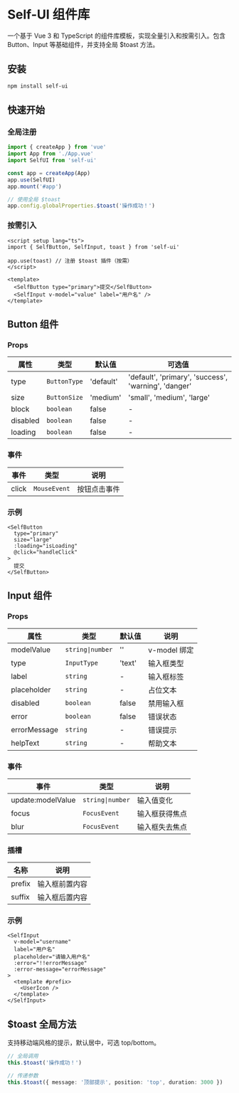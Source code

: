 # Self-UI 组件库

一个基于 Vue 3 和 TypeScript 的组件库模板，实现全量引入和按需引入。包含 Button、Input 等基础组件，并支持全局 $toast 方法。

## 安装

```bash
npm install self-ui
```

## 快速开始

### 全局注册

```typescript
import { createApp } from 'vue'
import App from './App.vue'
import SelfUI from 'self-ui'

const app = createApp(App)
app.use(SelfUI)
app.mount('#app')

// 使用全局 $toast
app.config.globalProperties.$toast('操作成功！')
```

### 按需引入

```vue
<script setup lang="ts">
import { SelfButton, SelfInput, toast } from 'self-ui'

app.use(toast) // 注册 $toast 插件（按需）
</script>

<template>
  <SelfButton type="primary">提交</SelfButton>
  <SelfInput v-model="value" label="用户名" />
</template>
```

## Button 组件

### Props

| 属性      | 类型           | 默认值    | 可选值                                      |
|-----------|----------------|----------|---------------------------------------------|
| type      | `ButtonType`   | 'default'| 'default', 'primary', 'success', 'warning', 'danger' |
| size      | `ButtonSize`   | 'medium' | 'small', 'medium', 'large'                  |
| block     | `boolean`      | false    | -                                           |
| disabled  | `boolean`      | false    | -                                           |
| loading   | `boolean`      | false    | -                                           |

### 事件

| 事件   | 类型         | 说明           |
|--------|--------------|----------------|
| click  | `MouseEvent` | 按钮点击事件   |

### 示例

```vue
<SelfButton 
  type="primary" 
  size="large" 
  :loading="isLoading"
  @click="handleClick"
>
  提交
</SelfButton>
```

## Input 组件

### Props

| 属性         | 类型             | 默认值 | 说明               |
|--------------|------------------|--------|--------------------|
| modelValue   | `string\|number` | ''     | v-model 绑定       |
| type         | `InputType`      | 'text' | 输入框类型         |
| label        | `string`         | -      | 输入框标签         |
| placeholder  | `string`         | -      | 占位文本           |
| disabled     | `boolean`        | false  | 禁用输入框         |
| error        | `boolean`        | false  | 错误状态           |
| errorMessage | `string`         | -      | 错误提示           |
| helpText     | `string`         | -      | 帮助文本           |

### 事件

| 事件             | 类型            | 说明                 |
|------------------|-----------------|----------------------|
| update:modelValue| `string\|number`| 输入值变化           |
| focus            | `FocusEvent`    | 输入框获得焦点       |
| blur             | `FocusEvent`    | 输入框失去焦点       |

### 插槽

| 名称    | 说明               |
|---------|--------------------|
| prefix  | 输入框前置内容     |
| suffix  | 输入框后置内容     |

### 示例

```vue
<SelfInput
  v-model="username"
  label="用户名"
  placeholder="请输入用户名"
  :error="!!errorMessage"
  :error-message="errorMessage"
>
  <template #prefix>
    <UserIcon />
  </template>
</SelfInput>
```

## $toast 全局方法

支持移动端风格的提示，默认居中，可选 top/bottom。

```typescript
// 全局调用
this.$toast('操作成功！')

// 传递参数
this.$toast({ message: '顶部提示', position: 'top', duration: 3000 })
```